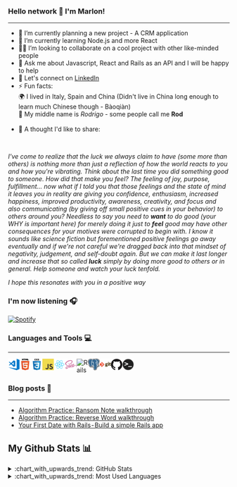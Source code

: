 ### Hello network 👋  I'm Marlon!
---

- :jigsaw: I’m currently planning a new project - A CRM application
- 🌱 I’m currently learning Node.js and more React
- :fist_right::fist_left:  I’m looking to collaborate on a cool project with other like-minded people
- 💬 Ask me about Javascript, React and Rails as an API and I will be happy to help
- :necktie: Let's connect on [LinkedIn](https://www.linkedin.com/in/marlon-braga/)
- :zap: Fun facts:<br/> 
     :earth_africa: I lived in Italy, Spain and China (Didn't live in China long enough to learn much Chinese though - Bàoqiàn)<br/>
     :name_badge: My middle name is _Rodrigo_ - some people call me __Rod__<br/><br/>
- :deciduous_tree: A thought I'd like to share:

<br/>

   _I've come to realize that the luck we always claim to have (some more than others) is nothing more than just a reflection of how the world reacts to you and how you're vibrating. Think about the last time you did something good to someone. How did that make you feel? The feeling of joy, purpose, fulfillment... now what if I told you that those feelings and the state of mind it leaves you in reality are giving you confidence, enthusiasm, increased happiness, improved productivity, awareness, creativity, and focus and also communicating (by giving off small positive cues in your behavior) to others around you? Needless to say you need to __want__ to do good (your WHY is important here) for merely doing it just to __feel__ good may have other consequences for your motives were corrupted to begin with. I know it sounds like science fiction but forementioned positive feelings go away eventually and if we're not careful we're dragged back into that mindset of negativity, judgement, and self-doubt again. But we can make it last longer and increase that so called __luck__ simply by doing more good to others or in general. Help someone and watch your luck tenfold._    
     
_I hope this resonates with you in a positive way_
<br/>

### I'm now listening :headphones:

[![Spotify](https://novatorem-six-rho.vercel.app/api/spotify)](https://open.spotify.com/user/1222217528)

### Languages and Tools :computer:
---
<div>
<img align="left" alt="Visual Studio Code" width="26px" src="https://raw.githubusercontent.com/github/explore/80688e429a7d4ef2fca1e82350fe8e3517d3494d/topics/visual-studio-code/visual-studio-code.png" />

<img align="left" alt="HTML5" width="26px" src="https://raw.githubusercontent.com/github/explore/80688e429a7d4ef2fca1e82350fe8e3517d3494d/topics/html/html.png" />

<img align="left" alt="CSS3" width="26px" src="https://raw.githubusercontent.com/github/explore/80688e429a7d4ef2fca1e82350fe8e3517d3494d/topics/css/css.png" />

<img align="left" alt="JavaScript" width="26px" src="https://raw.githubusercontent.com/github/explore/80688e429a7d4ef2fca1e82350fe8e3517d3494d/topics/javascript/javascript.png" />

<img align="left" alt="React" width="26px" src="https://raw.githubusercontent.com/github/explore/80688e429a7d4ef2fca1e82350fe8e3517d3494d/topics/react/react.png" />

<img align="left" alt="Sass" width="26px" src="https://raw.githubusercontent.com/github/explore/80688e429a7d4ef2fca1e82350fe8e3517d3494d/topics/sass/sass.png" />

<img align="left" alt="Rails" width="26px" src="https://cdn3.iconfinder.com/data/icons/popular-services-brands-vol-2/512/ruby-on-rails-512.png" />

<img align="left" alt="postgreSQL" width="26px" src="https://raw.githubusercontent.com/github/explore/80688e429a7d4ef2fca1e82350fe8e3517d3494d/topics/postgresql/postgresql.png" />

<img align="left" alt="Git" width="26px" src="https://raw.githubusercontent.com/github/explore/80688e429a7d4ef2fca1e82350fe8e3517d3494d/topics/git/git.png" />

<img align="left" alt="GitHub" width="26px" src="https://raw.githubusercontent.com/github/explore/78df643247d429f6cc873026c0622819ad797942/topics/github/github.png" />

<img align="left" alt="Terminal" width="26px" src="https://raw.githubusercontent.com/github/explore/80688e429a7d4ef2fca1e82350fe8e3517d3494d/topics/terminal/terminal.png" />
</div>

<br />
<br />

### Blog posts :newspaper:
---

- [Algorithm Practice: Ransom Note walkthrough](https://medium.com/@rdg.brg/algorithm-practice-ransom-note-walkthrough-b89cfcb25324)
- [Algorithm Practice: Reverse Word walkthrough](https://medium.com/@rdg.brg/algorithm-practice-reverse-word-walkthrough-a1d8d4535abd)
- [Your First Date with Rails - Build a simple Rails app](https://medium.com/@rdg.brg/your-first-date-with-rails-build-a-simple-rails-app-and-learn-a-few-dating-tips-728253ecc15c)


My Github Stats :bar_chart:
---
<details>
  <summary>:chart_with_upwards_trend: GitHub Stats</summary>

  <img align="left" alt="Marlon's GitHub Stats" src="https://github-readme-stats.vercel.app/api?username=mrdbrg&show_icons=true&hide_border=true"/>

</details>

<details>
  <summary>:chart_with_upwards_trend: Most Used Languages</summary>

<img align="left" alt="Marlon's GitHub Top Languages" src="https://github-readme-stats.vercel.app/api/top-langs/?username=mrdbrg" />

</details>

